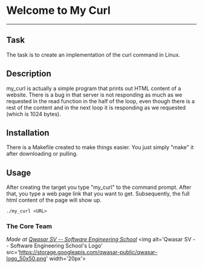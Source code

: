 # Welcome to My Curl
***

## Task
The task is to create an implementation of the curl command in Linux.

## Description
my_curl is actually a simple program that prints out HTML content of a website.
There is a bug in that server is not responding as much as we requested in the read function in the half of the loop, 
even though there is a rest of the content and in the next loop it is responding as we requested (which is 1024 bytes).

## Installation
There is a Makefile created to make things easier. You just simply "make" it after downloading or pulling.

## Usage
After creating the target you type "my_curl" to the command prompt.
After that, you type a web page link that you want to get.
Subsequently, the full html content of the page will show up.
```
./my_curl <URL>
```

### The Core Team


<span><i>Made at <a href='https://qwasar.io'>Qwasar SV -- Software Engineering School</a></i></span>
<span><img alt='Qwasar SV -- Software Engineering School's Logo' src='https://storage.googleapis.com/qwasar-public/qwasar-logo_50x50.png' width='20px'></span>
